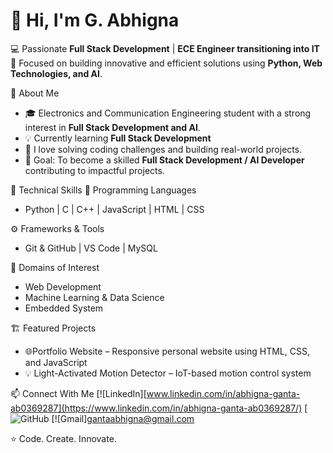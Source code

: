 # 👋 Hi, I'm G. Abhigna

💻 Passionate **Full Stack Development** | **ECE Engineer transitioning into IT**  
🚀 Focused on building innovative and efficient solutions using **Python, Web Technologies, and AI**.


 🚀 About Me
- 🎓 Electronics and Communication Engineering student with a strong interest in **Full Stack Development and AI**.  
- 💡 Currently learning **Full Stack Development**   
- 💬 I love solving coding challenges and building real-world projects.  
- 🎯 Goal: To become a skilled **Full Stack Development / AI Developer** contributing to impactful projects.


🧠 Technical Skills
💾 Programming Languages
- Python | C | C++ | JavaScript | HTML | CSS  

⚙️ Frameworks & Tools 
- Git & GitHub | VS Code | MySQL  

🤖 Domains of Interest
- Web Development  
- Machine Learning & Data Science
- Embedded System 

 🏗️ Featured Projects
- 🌐Portfolio Website – Responsive personal website using HTML, CSS, and JavaScript
- 💡 Light-Activated Motion Detector – IoT-based motion control system 

📫 Connect With Me
[![LinkedIn][www.linkedin.com/in/abhigna-ganta-ab0369287](https://www.linkedin.com/in/abhigna-ganta-ab0369287/)
[![GitHub](https://github.com/Abhigna-15/Abhigna-15/edit)
[![Gmail]gantaabhigna@gmail.com

⭐ Code. Create. Innovate.
